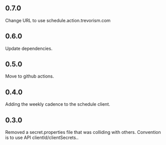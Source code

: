 ## 0.7.0

Change URL to use schedule.action.trevorism.com

## 0.6.0

Update dependencies.

## 0.5.0

Move to github actions.

## 0.4.0

Adding the weekly cadence to the schedule client.

## 0.3.0

Removed a secret.properties file that was colliding with others. Convention is to use API clientId/clientSecrets..

